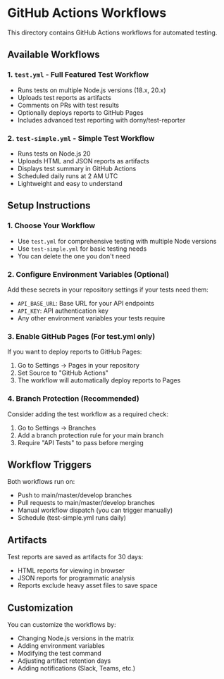 # GitHub Actions Workflows

This directory contains GitHub Actions workflows for automated testing.

## Available Workflows

### 1. `test.yml` - Full Featured Test Workflow
- Runs tests on multiple Node.js versions (18.x, 20.x)
- Uploads test reports as artifacts
- Comments on PRs with test results
- Optionally deploys reports to GitHub Pages
- Includes advanced test reporting with dorny/test-reporter

### 2. `test-simple.yml` - Simple Test Workflow  
- Runs tests on Node.js 20
- Uploads HTML and JSON reports as artifacts
- Displays test summary in GitHub Actions
- Scheduled daily runs at 2 AM UTC
- Lightweight and easy to understand

## Setup Instructions

### 1. Choose Your Workflow
- Use `test.yml` for comprehensive testing with multiple Node versions
- Use `test-simple.yml` for basic testing needs
- You can delete the one you don't need

### 2. Configure Environment Variables (Optional)
Add these secrets in your repository settings if your tests need them:
- `API_BASE_URL`: Base URL for your API endpoints
- `API_KEY`: API authentication key
- Any other environment variables your tests require

### 3. Enable GitHub Pages (For test.yml only)
If you want to deploy reports to GitHub Pages:
1. Go to Settings → Pages in your repository
2. Set Source to "GitHub Actions"
3. The workflow will automatically deploy reports to Pages

### 4. Branch Protection (Recommended)
Consider adding the test workflow as a required check:
1. Go to Settings → Branches
2. Add a branch protection rule for your main branch
3. Require "API Tests" to pass before merging

## Workflow Triggers

Both workflows run on:
- Push to main/master/develop branches
- Pull requests to main/master/develop branches  
- Manual workflow dispatch (you can trigger manually)
- Schedule (test-simple.yml runs daily)

## Artifacts

Test reports are saved as artifacts for 30 days:
- HTML reports for viewing in browser
- JSON reports for programmatic analysis
- Reports exclude heavy asset files to save space

## Customization

You can customize the workflows by:
- Changing Node.js versions in the matrix
- Adding environment variables
- Modifying the test command
- Adjusting artifact retention days
- Adding notifications (Slack, Teams, etc.)